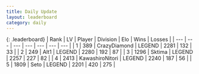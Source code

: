 ```yaml
---
title: Daily Update
layout: leaderboard
category: daily
---
```


{: .leaderboard}
| Rank | LV | Player | Division | Elo | Wins | Losses |
| --- | --- | --- | --- | --- | --- | --- |
| <span data-change="0">1</span> | 389 | <span title="ID: 202316">CrazyDiamond</span> | LEGEND | <span data-change="12">2281</span> | <span data-change="2">132</span> | <span data-change="0">33</span> |
| <span data-change="1">2</span> | 249 | <span title="ID: 443550">Alt1</span> | LEGEND | <span data-change="35">2280</span> | <span data-change="14">192</span> | <span data-change="1">87</span> |
| <span data-change="-1">3</span> | 1296 | <span title="ID: 353063">Sktima</span> | LEGEND | <span data-change="-11">2257</span> | <span data-change="4">227</span> | <span data-change="2">82</span> |
| <span data-change="0">4</span> | 2413 | <span title="ID: 164871">KawashiroNitori</span> | LEGEND | <span data-change="15">2240</span> | <span data-change="3">187</span> | <span data-change="0">56</span> |
| <span data-change="0">5</span> | 1809 | <span title="ID: 326285">Seto</span> | LEGEND | <span data-change="0">2201</span> | <span data-change="0">420</span> | <span data-change="0">275</span> |